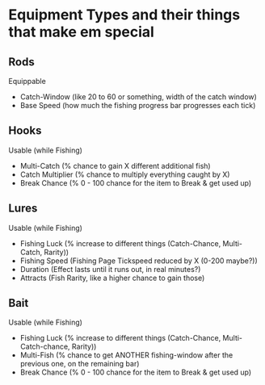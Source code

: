 # Equipment Types and their things that make em special

## Rods

Equippable

- Catch-Window (like 20 to 60 or something, width of the catch window)
- Base Speed (how much the fishing progress bar progresses each tick)

## Hooks

Usable (while Fishing)

- Multi-Catch (% chance to gain X different additional fish)
- Catch Multiplier (% chance to multiply everything caught by X)
- Break Chance (% 0 - 100 chance for the item to Break & get used up)

## Lures

Usable (while Fishing)

- Fishing Luck (% increase to different things (Catch-Chance, Multi-Catch, Rarity))
- Fishing Speed (Fishing Page Tickspeed reduced by X (0-200 maybe?))
- Duration (Effect lasts until it runs out, in real minutes?)
- Attracts (Fish Rarity, like a higher chance to gain those)

## Bait

Usable (while Fishing)

- Fishing Luck (% increase to different things (Catch-Chance, Multi-Catch-chance, Rarity))
- Multi-Fish (% chance to get ANOTHER fishing-window after the previous one, on the remaining bar)
- Break Chance (% 0 - 100 chance for the item to Break & get used up)
